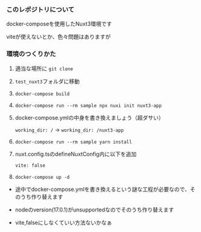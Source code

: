 
### このレポジトリについて

docker-composeを使用したNuxt3環境です

viteが使えないとか、色々問題はありますが


### 環境のつくりかた


1. 適当な場所に `git clone`
2. `test_nuxt3`フォルダに移動
3. `docker-compose build`
4. `docker-compose run --rm sample npx nuxi init nuxt3-app`
5. docker-compose.ymlの中身を書き換えましょう（超ダサい）

    `working_dir: /` -> `working_dir: /nuxt3-app` 
6. `docker-compose run --rm sample yarn install`
7. nuxt.config.tsのdefineNuxtConfig内に以下を追加

    `vite: false`
8. `docker-compose up -d`

- 途中でdocker-compose.ymlを書き換えるという謎な工程が必要なので、そのうち作り替えます

- nodeのversion(17.0.1)がunsupportedなのでそのうち作り替えます

- vite,falseにしなくていい方法ないかなぁ
